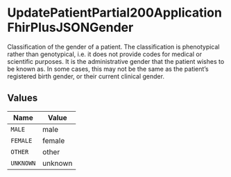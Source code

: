 # UpdatePatientPartial200ApplicationFhirPlusJSONGender

Classification of the gender of a patient. The classification is phenotypical rather than genotypical, i.e. it does not provide codes for medical or scientific purposes.
It is the administrative gender that the patient wishes to be known as. In some cases, this may not be the same as the patient’s registered birth gender, or their current clinical gender.



## Values

| Name      | Value     |
| --------- | --------- |
| `MALE`    | male      |
| `FEMALE`  | female    |
| `OTHER`   | other     |
| `UNKNOWN` | unknown   |